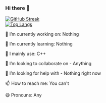 ### Hi there 👋

[![GitHub Streak](https://streak-stats.demolab.com?user=MaceWhite&theme=dark&hide_border=true)](https://git.io/streak-stats)
<br />
[![Top Langs](https://github-readme-stats.vercel.app/api/top-langs/?username=MaceWhite&layout=compact)](https://github.com/MaceWhite/)
  
 🔭 I’m currently working on: Nothing
 
 🌱 I’m currently learning: Nothing
 
 🧠 I mainly use: C++
 
 👯 I’m looking to collaborate on - Anything
 
 🤔 I’m looking for help with - Nothing right now
 
 📫 How to reach me: You can't 
 
 😄 Pronouns: Any
